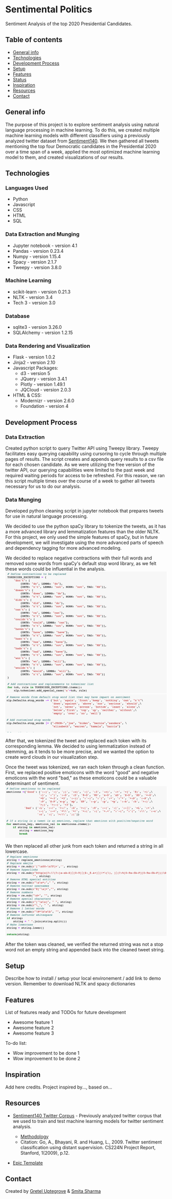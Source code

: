 # Sentimental Politics

Sentiment Analysis of the top 2020 Presidential Candidates.

## Table of contents

* [General info](#general-info)
* [Technologies](#technologies)
* [Development Process](#development-process)
* [Setup](#setup)
* [Features](#features)
* [Status](#status)
* [Inspiration](#inspiration)
* [Resources](#resources)
* [Contact](#contact)

## General info

The purpose of this project is to explore sentiment analysis using natural language processing in machine learning. To do this, we created multiple machine learning models with different classifiers using a previously analyzed twitter dataset from [Sentiment140](http://help.sentiment140.com/for-students). We then gathered all tweets mentioning the top four Democratic candidates in the Presidential 2020 over a time span of a week, applied the most optimized machine learning model to them, and created visualizations of our results.

## Technologies

### Languages Used

* Python
* Javascript
* CSS
* HTML
* SQL

### Data Extraction and Munging

* Jupyter notebook - version 4.1
* Pandas - version 0.23.4
* Numpy - version 1.15.4
* Spacy - version 2.1.7
* Tweepy - version 3.8.0

### Machine Learning

* scikit-learn - version 0.21.3
* NLTK - version 3.4
* Tech 3 - version 3.0

### Database

* sqlite3 - version 3.26.0
* SQLAlchemy - version 1.2.15

### Data Rendering and Visualization

* Flask - version 1.0.2
* Jinja2 - version 2.10
* Javascript Packages:
  * d3 - version 5
  * JQuery - version 3.4.1
  * Plotly - version 1.49.1
  * JQCloud - version 2.0.3
* HTML & CSS:
  * Modernizr - version 2.6.0
  * Foundation - version 4

## Development Process

### Data Extraction

Created python script to query Twitter API using Tweepy library. Tweepy facilitates easy querying capability using cursoring to cycle through multiple pages of results. The script creates and appends query results to a csv file for each chosen candidate. As we were utilizing the free version of the twitter API, our querying capabilities were limited to the past week and required waiting periods for access to be refreshed. For this reason, we ran this script multiple times over the course of a week to gather all tweets necessary for us to do our analysis.

### Data Munging

Developed python cleaning script in jupyter notebook that prepares tweets for use in natural language processing.

We decided to use the python spaCy library to tokenize the tweets, as it has a more advanced library and lemmatization features than the older NLTK. For this project, we only used the simple features of spaCy, but in future development, we will investigate using the more advanced parts of speech and dependency tagging for more advanced modeling.

We decided to replace negative contractions with their full words and removed some words from spaCy's default stop word library, as we felt these words could be influential in the analysis.
![Contractions](static/images/contraction.png)
![Stop Words](static/images/stop_words.png)

After that, we tokenized the tweet and replaced each token with its corresponding lemma. We decided to using lemmatization instead of stemming, as it tends to be more precise, and we wanted the option to create word clouds in our visualization step.

Once the tweet was tokenized, we ran each token through a clean function. First, we replaced positive emoticons with the word "good" and negative emoticons with the word "bad," as these emoticons could be a valuable determinant of sentiment.
![Replacing Emoticons](static/images/emoticon.png)

We then replaced all other junk from each token and returned a string in all lowercase.
![Cleaning script](static/images/clean.png)

After the token was cleaned, we verified the returned string was not a stop word not an empty string and appended back into the cleaned tweet string.

## Setup

Describe how to install / setup your local environement / add link to demo version.
Remember to download NLTK and spacy dictionaries

## Features

List of features ready and TODOs for future development

* Awesome feature 1
* Awesome feature 2
* Awesome feature 3

To-do list:

* Wow improvement to be done 1
* Wow improvement to be done 2

## Inspiration

Add here credits. Project inspired by..., based on...

## Resources

* [Sentiment140 Twitter Corpus](http://help.sentiment140.com/for-students) - Previously analyzed twitter corpus that we used to train and test machine learning models for twitter sentiment analysis.
  * [Methodology](https://cs.stanford.edu/people/alecmgo/papers/TwitterDistantSupervision09.pdf)
  * Citation: Go, A., Bhayani, R. and Huang, L., 2009. Twitter sentiment classification using distant supervision. CS224N Project Report, Stanford, 1(2009), p.12.

* [Epic Template](https://www.templatemonster.com/blog/free-zurb-foundation-templates/)

## Contact

Created by [Gretel Uptegrove](https://gretelup.github.io/) &
[Smita Sharma](https://)
